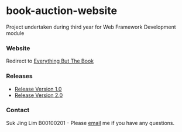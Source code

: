 # book-auction-website
Project undertaken during third year for Web Framework Development module

### Website
Redirect to [Everything But The Book](https://limsukjing.frb.io/)

### Releases

- [Release Version 1.0](https://github.com/limsukjing/book-auction-website/releases/tag/v1.0)
- [Release Version 2.0](https://github.com/limsukjing/book-auction-website/releases/tag/v2.0)

### Contact 

Suk Jing Lim B00100201 - Please [email](mailto:b00100201@student.itb.ie) me if you have any questions.
